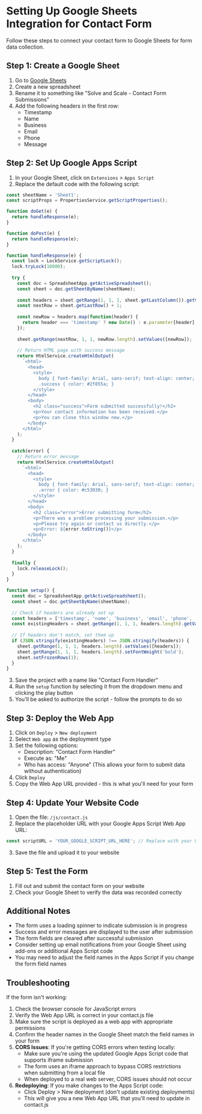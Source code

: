 # Setting Up Google Sheets Integration for Contact Form

Follow these steps to connect your contact form to Google Sheets for form data collection.

## Step 1: Create a Google Sheet

1. Go to [Google Sheets](https://sheets.google.com)
2. Create a new spreadsheet
3. Rename it to something like "Solve and Scale - Contact Form Submissions"
4. Add the following headers in the first row:
   - Timestamp
   - Name
   - Business
   - Email
   - Phone
   - Message

## Step 2: Set Up Google Apps Script

1. In your Google Sheet, click on `Extensions` > `Apps Script`
2. Replace the default code with the following script:

```javascript
const sheetName = 'Sheet1';
const scriptProps = PropertiesService.getScriptProperties();

function doGet(e) {
  return handleResponse(e);
}

function doPost(e) {
  return handleResponse(e);
}

function handleResponse(e) {
  const lock = LockService.getScriptLock();
  lock.tryLock(10000);
  
  try {
    const doc = SpreadsheetApp.getActiveSpreadsheet();
    const sheet = doc.getSheetByName(sheetName);
    
    const headers = sheet.getRange(1, 1, 1, sheet.getLastColumn()).getValues()[0];
    const nextRow = sheet.getLastRow() + 1;
    
    const newRow = headers.map(function(header) {
      return header === 'timestamp' ? new Date() : e.parameter[header];
    });
    
    sheet.getRange(nextRow, 1, 1, newRow.length).setValues([newRow]);
    
    // Return HTML page with success message
    return HtmlService.createHtmlOutput(
      `<html>
        <head>
          <style>
            body { font-family: Arial, sans-serif; text-align: center; padding: 40px; }
            .success { color: #2f855a; }
          </style>
        </head>
        <body>
          <h2 class="success">Form submitted successfully!</h2>
          <p>Your contact information has been received.</p>
          <p>You can close this window now.</p>
        </body>
      </html>`
    );
  }
  
  catch(error) {
    // Return error message
    return HtmlService.createHtmlOutput(
      `<html>
        <head>
          <style>
            body { font-family: Arial, sans-serif; text-align: center; padding: 40px; }
            .error { color: #c53030; }
          </style>
        </head>
        <body>
          <h2 class="error">Error submitting form</h2>
          <p>There was a problem processing your submission.</p>
          <p>Please try again or contact us directly.</p>
          <p>Error: ${error.toString()}</p>
        </body>
      </html>`
    );
  }
  
  finally {
    lock.releaseLock();
  }
}

function setup() {
  const doc = SpreadsheetApp.getActiveSpreadsheet();
  const sheet = doc.getSheetByName(sheetName);
  
  // Check if headers are already set up
  const headers = ['timestamp', 'name', 'business', 'email', 'phone', 'message'];
  const existingHeaders = sheet.getRange(1, 1, 1, headers.length).getValues()[0];
  
  // If headers don't match, set them up
  if (JSON.stringify(existingHeaders) !== JSON.stringify(headers)) {
    sheet.getRange(1, 1, 1, headers.length).setValues([headers]);
    sheet.getRange(1, 1, 1, headers.length).setFontWeight('bold');
    sheet.setFrozenRows(1);
  }
}
```

3. Save the project with a name like "Contact Form Handler"
4. Run the `setup` function by selecting it from the dropdown menu and clicking the play button
5. You'll be asked to authorize the script - follow the prompts to do so

## Step 3: Deploy the Web App

1. Click on `Deploy` > `New deployment`
2. Select `Web app` as the deployment type
3. Set the following options:
   - Description: "Contact Form Handler"
   - Execute as: "Me"
   - Who has access: "Anyone" (This allows your form to submit data without authentication)
4. Click `Deploy`
5. Copy the Web App URL provided - this is what you'll need for your form

## Step 4: Update Your Website Code

1. Open the file: `/js/contact.js`
2. Replace the placeholder URL with your Google Apps Script Web App URL:

```javascript
const scriptURL = 'YOUR_GOOGLE_SCRIPT_URL_HERE'; // Replace with your URL from Step 3
```

3. Save the file and upload it to your website

## Step 5: Test the Form

1. Fill out and submit the contact form on your website
2. Check your Google Sheet to verify the data was recorded correctly

## Additional Notes

- The form uses a loading spinner to indicate submission is in progress
- Success and error messages are displayed to the user after submission
- The form fields are cleared after successful submission
- Consider setting up email notifications from your Google Sheet using add-ons or additional Apps Script code
- You may need to adjust the field names in the Apps Script if you change the form field names

## Troubleshooting

If the form isn't working:

1. Check the browser console for JavaScript errors
2. Verify the Web App URL is correct in your contact.js file
3. Make sure the script is deployed as a web app with appropriate permissions
4. Confirm the header names in the Google Sheet match the field names in your form
5. **CORS Issues**: If you're getting CORS errors when testing locally:
   - Make sure you're using the updated Google Apps Script code that supports iframe submission
   - The form uses an iframe approach to bypass CORS restrictions when submitting from a local file
   - When deployed to a real web server, CORS issues should not occur
6. **Redeploying**: If you make changes to the Apps Script code:
   - Click Deploy > New deployment (don't update existing deployments)
   - This will give you a new Web App URL that you'll need to update in contact.js